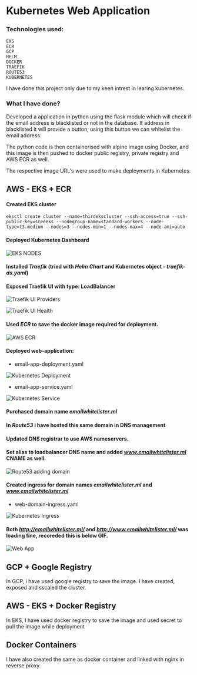 # Kubernetes Web Application

### Technologies used:

```
EKS
ECR
GCP
HELM
DOCKER
TRAEFIK
ROUTE53
KUBERNETES
```


I have done this project only due to my keen intrest in learing kubernetes.


### What I have done?

Developed a application in python using the flask module which will check if the email address is blacklisted or not in the database.
If address in blacklisted it will provide a button, using this button we can whitelist the email address. 

The python code is then containerised with alpine image using Docker, and this image is then pushed to docker public registry, private registry and AWS ECR as well.

The respective image URL's were used to make deployments in Kubernetes.

## AWS - EKS + ECR

#### Created EKS cluster 
```
eksctl create cluster --name=thirdekscluster --ssh-access=true --ssh-public-key=sreeeks --nodegroup-name=standard-workers --node-type=t3.medium --nodes=3 --nodes-min=1 --nodes-max=4 --node-ami=auto
```

#### Deployed Kubernetes Dashboard

![EKS NODES](/snapshots/kube-node.png)


#### Installed *Traefik* (tried with *Helm Chart* and Kubernetes object - *traefik-ds.yaml*)

#### Exposed Traefik UI with type: LoadBalancer

![Traefik UI Providers](/snapshots/traefik-ui.png)

![Traefik UI Health](/snapshots/traefik-ui2.png)


#### Used *ECR* to save the docker image required for deployment. 

![AWS ECR](/snapshots/aws-ecr.png)


#### Deployed web-application:

* email-app-deployment.yaml

![Kubernetes Deployment](/snapshots/kube-deploy.png)

* email-app-service.yaml

![Kubernetes Service](/snapshots/kube-svc.png)


#### Purchased domain name *emailwhitelister.ml*

#### In *Route53* i have hosted this same domain in DNS management

#### Updated DNS registrar to use AWS nameservers.

#### Set alias to loadbalancer DNS name  and added *www.emailwhitelister.ml* CNAME as well.

![Route53 adding domain](/snapshots/route53.png)


#### Created ingress for domain names *emailwhitelister.ml* and *www.emailwhitelister.ml*

* web-domain-ingress.yaml

![Kubernetes Ingress](/snapshots/kube-ing.png)

#### Both *http://emailwhitelister.ml/* and *http://www.emailwhitelister.ml/* was loading fine, recoreded this is below GIF.

![Web App](/snapshots/final.gif)



## GCP + Google Registry

In GCP, i have used google registry to save the image. I have created, exposed and sscaled the cluster.

## AWS - EKS + Docker Registry

In EKS, I have used docker registry to save the image and used secret to pull the image while deployment


## Docker Containers

I have also created the same as docker container and linked with nginx in reverse proxy.
